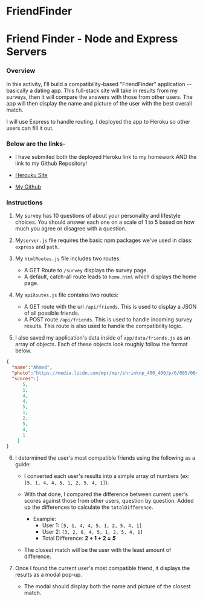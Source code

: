 # FriendFinder
# Friend Finder - Node and Express Servers

### Overview

In this activity, I'll build a compatibility-based "FriendFinder" application -- basically a dating app. This full-stack site will take in results from my surveys, then it will compare the answers with those from other users. The app will then display the name and picture of the user with the best overall match.

I will use Express to handle routing. I deployed the app to Heroku so other users can fill it out.

### Below are the links-

* I have submited both the deployed Heroku link to my homework AND the link to my Github Repository!

*  [Herouku Site ](https://friendfinder804.herokuapp.com/)

* [My Github](https://github.com/tracycobrien/FriendFinder.git)


### Instructions

1. My survey has 10 questions of about your personality and lifestyle choices. You should answer each one on a scale of 1 to 5 based on how much you agree or disagree with a question.

2. My`server.js` file requires the basic npm packages we've used in class: `express` and `path`.

3. My `htmlRoutes.js` file includes two routes:

   * A GET Route to `/survey` displays the survey page.
   * A default, catch-all route leads to `home.html` which displays the home page.

4. My `apiRoutes.js` file contains two routes:

   * A GET route with the url `/api/friends`. This is used to display a JSON of all possible friends.
   * A POST route `/api/friends`. This is used to handle incoming survey results. This route is also used to handle the compatibility logic.

5. I also saved my application's data inside of `app/data/friends.js` as an array of objects. Each of these objects look roughly follow the format below.

```json
{
  "name":"Ahmed",
  "photo":"https://media.licdn.com/mpr/mpr/shrinknp_400_400/p/6/005/064/1bd/3435aa3.jpg",
  "scores":[
      5,
      1,
      4,
      4,
      5,
      1,
      2,
      5,
      4,
      1
    ]
}
```

6. I determined the user's most compatible friends using the following as a guide:

   * I converted each user's results into a simple array of numbers (ex: `[5, 1, 4, 4, 5, 1, 2, 5, 4, 1]`).
   * With that done, I compared the difference between current user's scores against those from other users, question by question. Added up the differences to calculate the `totalDifference`.
     * Example:
       * User 1: `[5, 1, 4, 4, 5, 1, 2, 5, 4, 1]`
       * User 2: `[3, 2, 6, 4, 5, 1, 2, 5, 4, 1]`
       * Total Difference: **2 + 1 + 2 =** **_5_**

   * The closest match will be the user with the least amount of difference.

7. Once I found the current user's most compatible friend, it displays the results as a modal pop-up.
   * The modal should display both the name and picture of the closest match.




